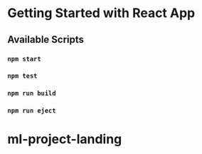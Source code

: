 # Getting Started with React App


## Available Scripts


### `npm start`

### `npm test`

### `npm run build`

### `npm run eject`

# ml-project-landing

